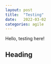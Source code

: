 ```yaml
---
layout: post
title:  "Testing"
date:   2022-03-02
categories: agile
---
```


Hello, testing here!

## Heading
